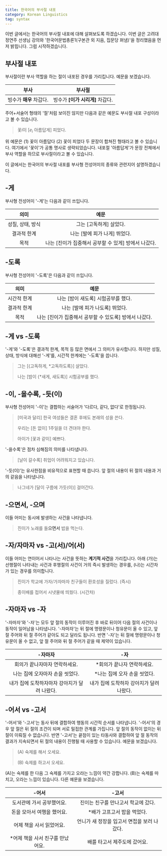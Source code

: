 ```yaml
---
title: 한국어의 부사절 내포
category: Korean Linguistics
tag: syntax
---
```


이번 글에서는 한국어의 부사절 내포에 대해 살펴보도록 하겠습니다. 이번 글은 고려대 정연주 선생님 강의와 '한국어문법총론1(구본관 외 지음, 집문당 펴냄)'을 정리했음을 먼저 밝힙니다. 그럼 시작하겠습니다.





## 부사절 내포

부사절이란 부사 역할을 하는 절이 내포된 경우를 가리킵니다. 예문을 보겠습니다.

|       부사        |          부사절          |
| :-------------: | :-------------------: |
| 빙수가 **매우** 차갑다. | 빙수가 **[이가 시리게]** 차갑다. |

주어+서술어 형태의 '절'처럼 보이진 않지만 다음과 같은 예문도 부사절 내포 구성이라고 볼 수 있습니다.

> 꽃$i$이 [$e_i$ 아름답게] 피었다.

위 예문은 (1) 꽃이 아름답다 (2) 꽃이 피었다 두 문장이 합쳐진 형태라고 볼 수 있습니다. 여기에서 '꽃이'가 공통 명사로 생략되었습니다. 내포절 '아름답게'가 문장 전체에서 부사 역할을 하므로 부사절이라고 볼 수 있습니다.

이 글에서는 한국어의 부사절 내포를 부사형 전성어미의 종류와 관련지어 설명하겠습니다.





## -게

부사형 전성어미 '-게'는 다음과 같이 쓰입니다.

|     의미     |               예문                |
| :--------: | :-----------------------------: |
| 성질, 상태, 방식 |         그는 [고독하게] 살았다.          |
|   결과적 한계   |       나는 [발에 피가 나게] 뛰었다.        |
|     목적     | 나는 [진이가 집중해서 공부할 수 있게] 방에서 나갔다. |





## -도록

부사형 전성어미 '-도록'은 다음과 같이 쓰입니다.

|   의미   |                예문                |
| :----: | :------------------------------: |
| 시간적 한계 |      나는 [밤이 새도록] 시험공부를 했다.       |
| 결과적 한계 |       나는 [발에 피가 나도록] 뛰었다.        |
|   목적   | 나는 [진이가 집중해서 공부할 수 있도록] 방에서 나갔다. |





## -게 vs -도록

'-게'와 '-도록'은 결과적 한계, 목적 등 많은 면에서 그 의미가 유사합니다. 하지만 성질, 상태, 방식에 대해선 '-게'를, 시간적 한계에는 '-도록'을 씁니다.

> 그는 [{고독하게, *고독하도록}] 살았다.
>
> 나는 [밤이 {*새게, 새도록}] 시험공부를 했다.





## -이, -을수록, -듯(이)

부사형 전성어미 '-이'는 결합하는 서술어가 '다르다, 같다, 없다'로 한정됩니다.

> [미국과 달리] 한국 여성들은 결혼 후에도 본래의 성을 쓴다.
>
> 우리는 [돈 없이] 1주일을 더 견뎌야 한다.
>
> 아이가 [꽃과 같이] 예쁘다.

'-을수록'은 점차 심해짐의 의미를 나타냅니다.

> [날이 갈수록] 취업이 어려워지고 있습니다.

'-듯(이)'는 유사한점을 비유적으로 표현할 때 씁니다. 앞 절의 내용이 뒤 절의 내용과 거의 같음을 나타냅니다.

> 나그네가 [달이 구름에 가듯(이)] 걸어간다.





## -으면서, -으며

이들 어미는 동시에 발생하는 사건을 나타냅니다.

> 진이가 노래를 들**으면서** 밥을 먹는다.





## -자/자마자 vs -고(서)/어(서)

이들 어미는 연이어서 나타나는 사건을 뜻하는 **계기적 사건**을 가리킵니다. 아래 (가)는 선행절이 나타내는 사건과 후행절의 사건이 거의 즉시 발생하는 경우를, (나)는 시간차가 있는 경우를 의미합니다.

> 진이가 학교에 가자/가자마자 친구들이 환호성을 질렀다. (즉시)
>
> 종이배를 접어서 시냇물에 띄웠다. (시간차)





## -자마자 vs -자

'-자마자'와 '-자'는 모두 앞 절의 동작이 이루어진 후 바로 뒤이어 다음 절의 사건이나 동작이 일어남을 나타냅니다. '-자마자'는 뒤 절에 명령문이나 청유문이 올 수 있고, 앞 절 주어와 뒤 절 주어가 같아도 되고 달라도 됩니다. 반면 '-자'는 뒤 절에 명령문이나 청유문이 올 수 없고, 앞 절 주어와 뒤 절 주어가 같을 때 제약이 있습니다.

|           -자마자            |           -자            |
| :-----------------------: | :---------------------: |
|     회의가 끝나자마자 연락하세요.      |     *회의가 끝나자 연락하세요.     |
|    나는 집에 오자마자 손을 씻었다.     |    *나는 집에 오자 손을 씻었다.    |
| 내가 집에 도착하자마자 강아지가 달려 나왔다. | 내가 집에 도착하자 강아지가 달려 나왔다. |





## -어서 vs -고서

'-어서'와 '-고서'는 동사 뒤에 결합하여 행동의 시간적 순서를 나타냅니다. '-어서'의 경우 앞 절은 뒤 절의 조건이 되며 서로 밀접한 관계를 가집니다. 앞 절의 동작이 없이는 뒤 절이 이뤄질 수 없습니다. 반면 '-고서'는 끝점이 있는 타동사와 결합하여 앞 절 동작의 결과가 지속되면서 뒤 절의 내용이 진행될 때 사용할 수 있습니다. 예문을 보겠습니다.

> (A) 숙제를 해서 오세요.
>
> (B) 숙제를 하고서 오세요.

(A)는 숙제를 한 다음 그 숙제를 가지고 오라는 느낌이 약간 강합니다. (B)는 숙제를 마치고, 오라는 느낌이 있습니다. 다른 예문을 보겠습니다.

|         -어서         |            -고서            |
| :-----------------: | :-----------------------: |
|   도서관에 가서 공부했어요.    |   진이는 친구를 만나고서 학교에 갔다.    |
|   돈을 모아서 여행을 했어요.   |     *배가 고프고서 밥을 먹었다.      |
|   어제 책을 사서 읽었어요.    | 언니가 새 정장을 입고서 면접을 보러 나갔다. |
| *어제 책을 사서 친구를 만났어요. |     배를 타고서 제주도에 갔어요.      |

